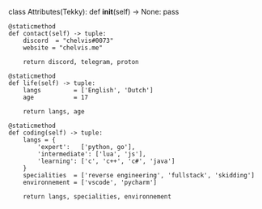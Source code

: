 class Attributes(Tekky):
	def __init__(self) -> None:
	    pass
	
	@staticmethod
	def contact(self) -> tuple:
	    discord  = "chelvis#0073"
	    website = "chelvis.me"
	    
	    return discord, telegram, proton
	
	@staticmethod
	def life(self) -> tuple:
		langs         = ['English', 'Dutch']
		age           = 17
		
		return langs, age
	
	@staticmethod
	def coding(self) -> tuple:
		langs = {
			'expert':   ['python, go'],
			'intermediate': ['lua', 'js'],
			'learning': ['c', 'c++', 'c#', 'java']
		}
		specialities  = ['reverse engineering', 'fullstack', 'skidding']
		environnement = ['vscode', 'pycharm']
		
		return langs, specialities, environnement
